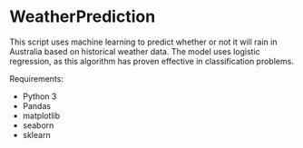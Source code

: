 # WeatherPrediction

This script uses machine learning to predict whether or not it will rain in Australia based on historical weather data. The model uses logistic regression, as this algorithm has proven effective in classification problems.

Requirements:

- Python 3
- Pandas
- matplotlib
- seaborn
- sklearn
